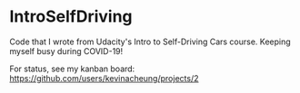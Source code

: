 # IntroSelfDriving
Code that I wrote from Udacity's Intro to Self-Driving Cars course.  Keeping myself busy during COVID-19!

For status, see my kanban board: https://github.com/users/kevinacheung/projects/2
